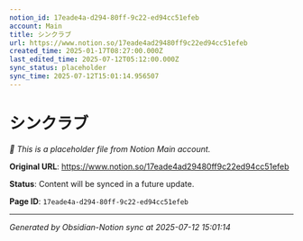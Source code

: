 ```yaml
---
notion_id: 17eade4a-d294-80ff-9c22-ed94cc51efeb
account: Main
title: シンクラブ
url: https://www.notion.so/17eade4ad29480ff9c22ed94cc51efeb
created_time: 2025-01-17T08:27:00.000Z
last_edited_time: 2025-07-12T05:12:00.000Z
sync_status: placeholder
sync_time: 2025-07-12T15:01:14.956507
---
```


# シンクラブ

*🔄 This is a placeholder file from Notion Main account.*

**Original URL**: https://www.notion.so/17eade4ad29480ff9c22ed94cc51efeb

**Status**: Content will be synced in a future update.

**Page ID**: `17eade4a-d294-80ff-9c22-ed94cc51efeb`

---

*Generated by Obsidian-Notion sync at 2025-07-12 15:01:14*
